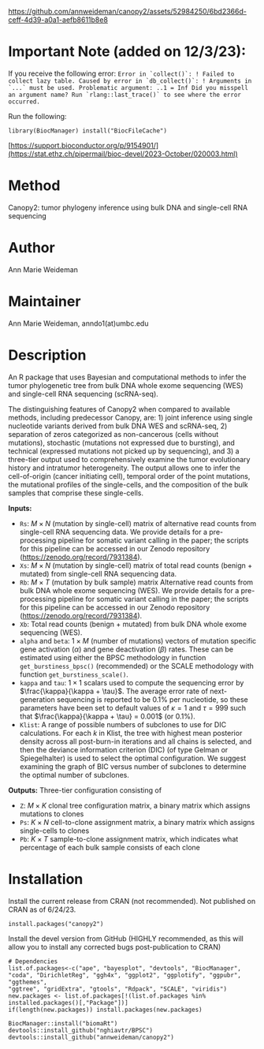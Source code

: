 https://github.com/annweideman/canopy2/assets/52984250/6bd2366d-ceff-4d39-a0a1-aefb8611b8e8

# Important Note (added on 12/3/23): 
If you receive the following error:
``Error in `collect()`:
! Failed to collect lazy table.
Caused by error in `db_collect()`:
! Arguments in `...` must be used.
Problematic argument:
 ..1 = Inf
 Did you misspell an argument name?
Run `rlang::last_trace()` to see where the error occurred.``

Run the following:

``library(BiocManager)
install("BiocFileCache")``

[https://support.bioconductor.org/p/9154901/](https://stat.ethz.ch/pipermail/bioc-devel/2023-October/020003.html)

# Method
Canopy2: tumor phylogeny inference using bulk DNA and single-cell RNA sequencing

# Author
Ann Marie Weideman

# Maintainer
Ann Marie Weideman, anndo1(at)umbc.edu

# Description
An R package that uses Bayesian and computational methods to infer the tumor phylogenetic tree from bulk DNA whole exome sequencing (WES) and single-cell RNA sequencing (scRNA-seq).

The distinguishing features of Canopy2 when compared to available methods, including predecessor Canopy, are: 1) joint inference using single nucleotide variants derived from bulk DNA WES and scRNA-seq, 2) separation of zeros categorized as non-cancerous (cells without mutations), stochastic (mutations not expressed due to bursting), and technical (expressed mutations not picked up by sequencing), and 3) a three-tier output used to comprehensively examine the tumor evolutionary history and intratumor heterogeneity. The output allows one to infer the cell-of-origin (cancer initiating cell), temporal order of the point mutations, the mutational profiles of the single-cells, and the composition of the bulk samples that comprise these single-cells. 

**Inputs:**
  * `Rs`:   $M \times N$ (mutation by single-cell) matrix of alternative read counts from single-cell RNA sequencing data. We provide details for a pre-processing pipeline for somatic variant calling in the paper; the scripts for this pipeline can be accessed in our Zenodo repository (https://zenodo.org/record/7931384).
  * `Xs`:  $M \times N$ (mutation by single-cell) matrix of total read counts (benign + mutated) from single-cell RNA sequencing data.
  *  `Rb`:  $M \times T$ (mutation by bulk sample) matrix Alternative read counts from bulk DNA whole exome sequencing (WES). We provide details for a pre-processing pipeline for somatic variant calling in the paper; the scripts for this pipeline can be accessed in our Zenodo repository (https://zenodo.org/record/7931384).
  *  `Xb`: Total read counts (benign + mutated) from bulk DNA whole exome sequencing (WES).
  *  `alpha` and `beta`:  $1 \times M$ (number of mutations) vectors of mutation specific gene activation ($\alpha$) and gene deactivation ($\beta$) rates. These can be estimated using either the BPSC methodology in function `get_burstiness_bpsc()` (recommended) or the SCALE methodology with function `get_burstiness_scale()`.
  *  `kappa` and `tau`:   $1 \times 1$ scalars used to compute the sequencing error by $\frac{\kappa}{\kappa + \tau}$. The average error rate of next-generation sequencing is reported to be 0.1\% per nucleotide, so these parameters have been set to default values of $\kappa=1$ and $\tau = 999$ such that $\frac{\kappa}{\kappa + \tau} = 0.001$ (or 0.1\%). 
  *  `Klist`:   A range of possible numbers of subclones to use for DIC calculations. For each $k$ in Klist, the tree with highest mean posterior density across all post-burn-in iterations and all chains is selected, and then the deviance information criterion (DIC) (of type Gelman or Spiegelhalter) is used to select the optimal configuration. We suggest examining the graph of BIC versus number of subclones to determine the optimal number of subclones. 
 
**Outputs:** Three-tier configuration consisting of
* `Z`: $M \times K$ clonal tree configuration matrix, a binary matrix which assigns mutations to clones
* `Ps`: $K \times N$ cell-to-clone assignment matrix, a binary matrix which assigns single-cells to clones
* `Pb`: $K \times T$ sample-to-clone assignment matrix, which indicates what percentage of each bulk sample consists of each clone

# Installation
Install the current release from CRAN (not recommended). Not published on CRAN as of 6/24/23.

```
install.packages("canopy2")
```

Install the devel version from GitHub (HIGHLY recommended, as this will allow you to install any corrected bugs post-publication to CRAN)

```
# Dependencies
list.of.packages<-c("ape", "bayesplot", "devtools", "BiocManager", "coda", "DirichletReg", "ggh4x", "ggplot2", "ggplotify", "ggpubr", "ggthemes",
"ggtree", "gridExtra", "gtools", "Rdpack", "SCALE", "viridis")
new.packages <- list.of.packages[!(list.of.packages %in% installed.packages()[,"Package"])]
if(length(new.packages)) install.packages(new.packages)

BiocManager::install("biomaRt")
devtools::install_github("nghiavtr/BPSC")
devtools::install_github("annweideman/canopy2")
```




